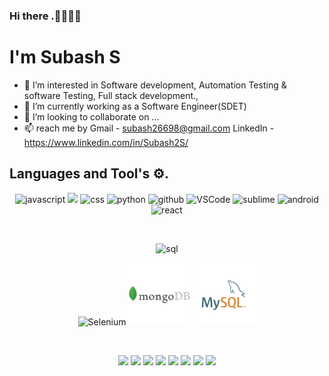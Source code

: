 ### Hi there .👋🏼👋🏼
# I'm Subash S
- 👀 I’m interested in Software development, Automation Testing & software Testing, Full stack development.,
- 🌱 I’m currently working as a Software Engineer(SDET)
- 💞️ I’m looking to collaborate on ...
- 📫 reach me by
  Gmail - subash26698@gmail.com
  LinkedIn - https://www.linkedin.com/in/Subash2S/
  
  
<h2><b>Languages and Tool's ⚙️. </b></h2> 

<!-- Gifs found on GIPHY made by @devrock -->
<p align="center">
  <img alt="javascript" src="https://media3.giphy.com/media/ln7z2eWriiQAllfVcn/200w.webp" width="100">
  <img alt-"html5" src="https://media.giphy.com/media/XAxylRMCdpbEWUAvr8/giphy.gif" width="100">
  <img alt="css" src="https://media.giphy.com/media/fsEaZldNC8A1PJ3mwp/giphy.gif" width="100">
  <img alt="python" src="https://i.giphy.com/media/LMt9638dO8dftAjtco/200.webp" width="100">
  <img alt="github" src="https://i.giphy.com/media/KzJkzjggfGN5Py6nkT/200.webp" width="100">
  <img alt="VSCode" src="https://i.giphy.com/media/IdyAQJVN2kVPNUrojM/200.webp" width="100">
  <img alt="sublime" src="https://media.giphy.com/media/jnDKffgCfGYOp6cMTK/giphy.gif" width="100">
  <img alt="android" src="https://media.giphy.com/media/Lmy23L3RkJ0sEWokRN/giphy.gif" width="100">
  <img alt="react" src="https://media.giphy.com/media/eNAsjO55tPbgaor7ma/giphy.gif" width="100">
  </p>
 <br>

<p align="center">
  <img alt="sql" src="https://media.giphy.com/media/vISmwpBJUNYzukTnVx/giphy.gif" width="100">
</p>

<p align="center">
 <img alt="Selenium" width="100px" src="https://avatars.githubusercontent.com/u/983927?s=64&v=4" /> 
 <img alt="MongoDB" width="100px" src="https://raw.githubusercontent.com/github/explore/80688e429a7d4ef2fca1e82350fe8e3517d3494d/topics/mongodb/mongodb.png" />
 <img alt="MySQL" width="100px" src="https://raw.githubusercontent.com/github/explore/80688e429a7d4ef2fca1e82350fe8e3517d3494d/topics/mysql/mysql.png" />
</p>
<br>

<p align="center">
<img src="https://img.shields.io/badge/java-%23ED8B00.svg?&style=for-the-badge&logo=java&logoColor=white" width="100"/>
<img src="https://img.shields.io/badge/pandas%20-%23150458.svg?&style=for-the-badge&logo=pandas&logoColor=white" width="100"/>
<img src="https://img.shields.io/badge/bootstrap%20-%23563D7C.svg?&style=for-the-badge&logo=bootstrap&logoColor=white" width="100"/>
<img src="https://img.shields.io/badge/jquery%20-%230769AD.svg?&style=for-the-badge&logo=jquery&logoColor=white" width="100"/>
<img src="https://img.shields.io/badge/adobe%20-%23FF0000.svg?&style=for-the-badge&logo=adobe&logoColor=white" width="100"/>
<img src="https://img.shields.io/badge/adobe%20photoshop%20-%2331A8FF.svg?&style=for-the-badge&logo=adobe%20photoshop&logoColor=white" width="100"/>
<img src="https://img.shields.io/badge/git%20-%23F05033.svg?&style=for-the-badge&logo=git&logoColor=white" width="100"/>
<img src="https://img.shields.io/badge/Jupyter%20-%23F37626.svg?&style=for-the-badge&logo=Jupyter&logoColor=white" width="100"/>
</p>
